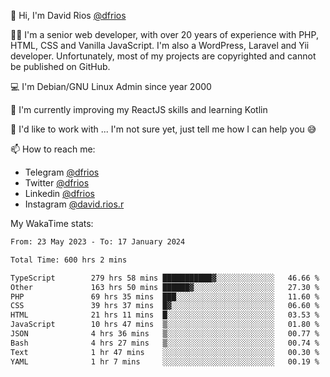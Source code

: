 👋 Hi, I'm David Rios [@dfrios](https://github.com/dfrios)

👨‍💻 I'm a senior web developer, with over 20 years of experience with PHP, HTML, CSS and Vanilla JavaScript. I'm also a WordPress, Laravel and Yii developer. Unfortunately, most of my projects are copyrighted and cannot be published on GitHub.

💻 I'm Debian/GNU Linux Admin since year 2000

🌱 I'm currently improving my ReactJS skills and learning Kotlin

💞️ I'd like to work with ... I'm not sure yet, just tell me how I can help you 😅


📫 How to reach me:
* Telegram [@dfrios](https://t.me/dfrios)
* Twitter [@dfrios](https://twitter.com/dfrios)
* Linkedin [@dfrios](https://linkedin.com/in/dfrios)
* Instagram [@david.rios.r](https://instagram.com/david.rios.r)



My WakaTime stats:
<!--START_SECTION:waka-->

```txt
From: 23 May 2023 - To: 17 January 2024

Total Time: 600 hrs 2 mins

TypeScript        279 hrs 58 mins ███████████▓░░░░░░░░░░░░░   46.66 %
Other             163 hrs 50 mins ██████▓░░░░░░░░░░░░░░░░░░   27.30 %
PHP               69 hrs 35 mins  ███░░░░░░░░░░░░░░░░░░░░░░   11.60 %
CSS               39 hrs 37 mins  █▓░░░░░░░░░░░░░░░░░░░░░░░   06.60 %
HTML              21 hrs 11 mins  █░░░░░░░░░░░░░░░░░░░░░░░░   03.53 %
JavaScript        10 hrs 47 mins  ▒░░░░░░░░░░░░░░░░░░░░░░░░   01.80 %
JSON              4 hrs 36 mins   ▒░░░░░░░░░░░░░░░░░░░░░░░░   00.77 %
Bash              4 hrs 27 mins   ▒░░░░░░░░░░░░░░░░░░░░░░░░   00.74 %
Text              1 hr 47 mins    ░░░░░░░░░░░░░░░░░░░░░░░░░   00.30 %
YAML              1 hr 7 mins     ░░░░░░░░░░░░░░░░░░░░░░░░░   00.19 %
```

<!--END_SECTION:waka-->
